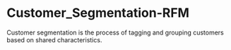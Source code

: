 # Customer_Segmentation-RFM
Customer segmentation is the process of tagging and grouping customers based on shared characteristics. 
